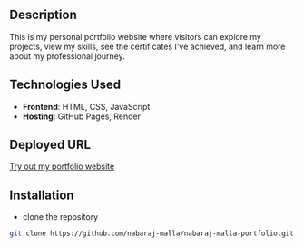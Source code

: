 ## Description
This is my personal portfolio website where visitors can explore my projects, view my skills, see the certificates I've achieved, and learn more about my professional journey.

## Technologies Used
- **Frontend**: HTML, CSS, JavaScript
- **Hosting**: GitHub Pages, Render

## Deployed URL
[Try out my portfolio website](https://nabaraj-malla-portfolio.onrender.com)

## Installation
- clone the repository
```bash
git clone https://github.com/nabaraj-malla/nabaraj-malla-portfolio.git

